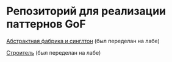 # Репозиторий для реализации паттернов GoF

[Абстрактная фабрика и синглтон](https://github.com/BestSeal/GoF_Patterns/tree/master/AbstractFactoryAndSingleton) (был переделан на лабе)

[Строитель](https://github.com/BestSeal/GoF_Patterns/tree/master/BuilderPattern) (был переделан на лабе)
